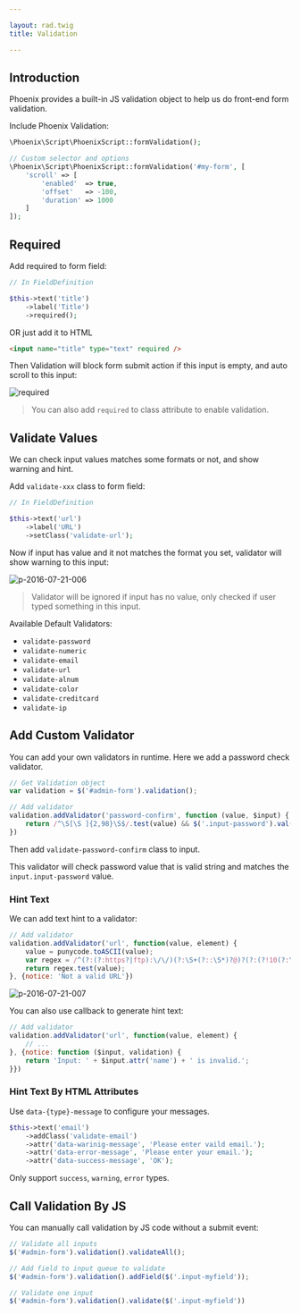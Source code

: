 ```yaml
---

layout: rad.twig
title: Validation

---
```


## Introduction

Phoenix provides a built-in JS validation object to help us do front-end form validation.

Include Phoenix Validation:

``` php
\Phoenix\Script\PhoenixScript::formValidation();

// Custom selector and options
\Phoenix\Script\PhoenixScript::formValidation('#my-form', [
    'scroll' => [
        'enabled'  => true,
        'offset'   => -100,
        'duration' => 1000
    ]
]);
```

## Required

Add required to form field:

``` php
// In FieldDefinition

$this->text('title')
    ->label('Title')
    ->required();

```

OR just add it to HTML

``` html
<input name="title" type="text" required />
```

Then Validation will block form submit action if this input is empty, and auto scroll to this input:

![required](https://cloud.githubusercontent.com/assets/1639206/17024215/9e40782e-4f89-11e6-8c23-06d97085d8df.gif)

> You can also add `required` to class attribute to enable validation.

## Validate Values

We can check input values matches some formats or not, and show warning and hint.

Add `validate-xxx` class to form field:

``` php
// In FieldDefinition

$this->text('url')
    ->label('URL')
    ->setClass('validate-url');

```

Now if input has value and it not matches the format you set, validator will show warning to this input:

![p-2016-07-21-006](https://cloud.githubusercontent.com/assets/1639206/17024500/bac3484a-4f8a-11e6-9150-98a1efee5b91.jpg)

> Validator will be ignored if input has no value, only checked if user typed something in this input.

Available Default Validators:

- `validate-password`
- `validate-numeric`
- `validate-email`
- `validate-url`
- `validate-alnum`
- `validate-color`
- `validate-creditcard`
- `validate-ip`

## Add Custom Validator

You can add your own validators in runtime. Here we add a password check validator.

```js
// Get Validation object
var validation = $('#admin-form').validation();

// Add validator
validation.addValidator('password-confirm', function (value, $input) {
    return /^\S[\S ]{2,98}\S$/.test(value) && $('.input-password').val() == value;
})
```

Then add `validate-password-confirm` class to input.

This validator will check password value that is valid string and matches the `input.input-password` value.

### Hint Text

We can add text hint to a validator:

```js
// Add validator
validation.addValidator('url', function(value, element) {
    value = punycode.toASCII(value);
    var regex = /^(?:(?:https?|ftp):\/\/)(?:\S+(?::\S*)?@)?(?:(?!10(?:\.\d{1,3}){3})(?!127(?:\.\d{1,3}){3})(?!169\.254(?:\.\d{1,3}){2})(?!192\.168(?:\.\d{1,3}){2})(?!172\.(?:1[6-9]|2\d|3[0-1])(?:\.\d{1,3}){2})(?:[1-9]\d?|1\d\d|2[01]\d|22[0-3])(?:\.(?:1?\d{1,2}|2[0-4]\d|25[0-5])){2}(?:\.(?:[1-9]\d?|1\d\d|2[0-4]\d|25[0-4]))|(?:(?:[a-z\u00a1-\uffff0-9]+-?)*[a-z\u00a1-\uffff0-9]+)(?:\.(?:[a-z\u00a1-\uffff0-9]+-?)*[a-z\u00a1-\uffff0-9]+)*(?:\.(?:[a-z\u00a1-\uffff]{2,})))(?::\d{2,5})?(?:\/[^\s]*)?$/i;
    return regex.test(value);
}, {notice: 'Not a valid URL'})
```

![p-2016-07-21-007](https://cloud.githubusercontent.com/assets/1639206/17025137/329497be-4f8d-11e6-8d70-cf15f37a3642.jpg)

You can also use callback to generate hint text:

```js
// Add validator
validation.addValidator('url', function(value, element) {
    // ...
}, {notice: function ($input, validation) {
    return 'Input: ' + $input.attr('name') + ' is invalid.';
}})
```

### Hint Text By HTML Attributes

Use `data-{type}-message` to configure your messages.

```php
$this->text('email')
    ->addClass('validate-email')
    ->attr('data-warinig-message', 'Please enter vaild email.');
    ->attr('data-error-message', 'Please enter your email.');
    ->attr('data-success-message', 'OK');
```

Only support `success`, `warning`, `error` types.

## Call Validation By JS

You can manually call validation by JS code without a submit event:

```js
// Validate all inputs
$('#admin-form').validation().validateAll();

// Add field to input queue to validate
$('#admin-form').validation().addField($('.input-myfield'));

// Validate one input
$('#admin-form').validation().validate($('.input-myfield'))
```
